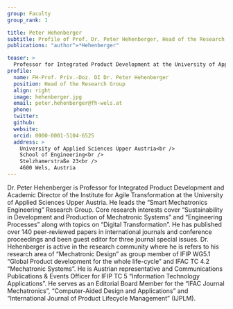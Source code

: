 ```yaml
---
group: Faculty
group_rank: 1

title: Peter Hehenberger
subtitle: Profile of Prof. Dr. Peter Hehenberger, Head of the Research Group Smart Mechatronics Engineering.
publications: "author^=*Hehenberger"

teaser: >
  Professor for Integrated Product Development at the University of Applied Sciences Upper Austria.
profile:
  name: FH-Prof. Priv.-Doz. DI Dr. Peter Hehenberger
  position: Head of the Research Group
  align: right
  image: hehenberger.jpg
  email: peter.hehenberger@fh-wels.at
  phone:
  twitter:
  github:
  website:
  orcid: 0000-0001-5104-6525
  address: >
    University of Applied Sciences Upper Austria<br />
    School of Engineering<br />
    Stelzhamerstraße 23<br />
    4600 Wels, Austria
---
```


Dr. Peter Hehenberger is Professor for Integrated Product Development and Academic Director of the Institute for Agile Transformation at the University of Applied Sciences Upper Austria. He leads the “Smart Mechatronics Engineering” Research Group. Core research interests cover “Sustainability in Development and Production of Mechatronic Systems” and “Engineering Processes” along with topics on “Digital Transformation”. He has published over 140 peer-reviewed papers in international journals and conference proceedings and been guest editor for three journal special issues. Dr. Hehenberger is active in the research community where he is refers to his research area of “Mechatronic Design” as group member of IFIP WG5.1 “Global Product development for the whole life-cycle” and IFAC TC 4.2 “Mechatronic Systems”. He is Austrian representative and Communications Publications & Events Officer for IFIP TC 5 “Information Technology Applications”. He serves as an Editorial Board Member for the “IFAC Journal Mechatronics”, “Computer-Aided Design and Applications” and “International Journal of Product Lifecycle Management” (IJPLM).

